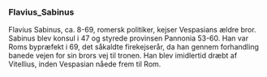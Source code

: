 ### Flavius_Sabinus


Flavius Sabinus, ca. 8-69, romersk politiker, kejser Vespasians ældre bror. Sabinus blev konsul i 47 og styrede provinsen Pannonia 53-60. Han var Roms bypræfekt i 69, det såkaldte firekejserår, da han gennem forhandling banede vejen for sin brors vej til tronen. Han blev imidlertid dræbt af Vitellius, inden Vespasian nåede frem til Rom.